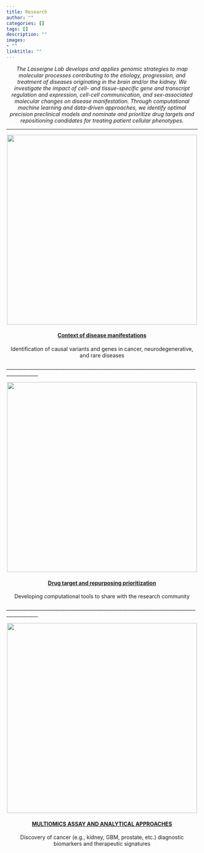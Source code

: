 ```yaml
---
title: Research
author: ""
categories: []
tags: []
description: ""
images:
- ""
linktitle: ""
---
```

_<p style="text-align:center;">The Lasseigne Lab develops and applies genomic strategies to map molecular processes contributing to the etiology, progression, and treatment of diseases originating in the brain and/or the kidney. We investigate the impact of cell- and tissue-specific gene and transcript regulation and expression, cell-cell communication, and sex-associated molecular changes on disease manifestation. Through computational machine learning and data-driven approaches, we identify optimal precision preclinical models and nominate and prioritize drug targets and repositioning candidates for treating patient cellular phenotypes.</p>_

---

  <div class="card">
    <a href="/projects/context" title="" class="card-image hover-overlay">
      <p style="text-align:center;"><img src="/img/research_figs/contextfig.png" alt="" class="img-responsive" width="500"></p>
    </a>
    <div class="card-text">
     <h4><p style="text-align:center;"><a href="/projects/context">Context of disease manifestations</a></p></h4>
       <div class="card-desription">
      <p style="text-align:center;">Identification of causal variants and genes in cancer, neurodegenerative, and rare diseases</p>
    </div>
  </div>
___________________________________________________________________________________________

  <div class="card">
    <a href="/projects/drugs" title="" class="card-image hover-overlay">
      <p style="text-align:center;"><img src="/img/research_figs/drugrepurposingfig.png" alt="" class="img-responsive" width="500"></p>
    </a>
    <div class="card-text">
     <h4><p style="text-align:center;"><a href="/projects/drugs">Drug target and repurposing prioritization</a></p></h4>
       <div class="card-desription">
      <p style="text-align:center;">Developing computational tools to share with the research community</p>
    </div>
  </div>
___________________________________________________________________________________________

<div class="card">
    <a href="/projects/multiomics" title="" class="card-image hover-overlay">
      <p style="text-align:center;"><img src="/img/research_figs/multiomicsfig.png" alt="" class="img-responsive" width="500"></p>
    </a>
    <div class="card-text">
     <h4><p style="text-align:center;"><a href="/projects/multiomics">MULTIOMICS ASSAY AND ANALYTICAL APPROACHES</a></p></h4>
       <div class="card-desription">
      <p style="text-align:center;">Discovery of cancer (e.g., kidney, GBM, prostate, etc.) diagnostic biomarkers and therapeutic signatures</p>
    </div>
  </div>
